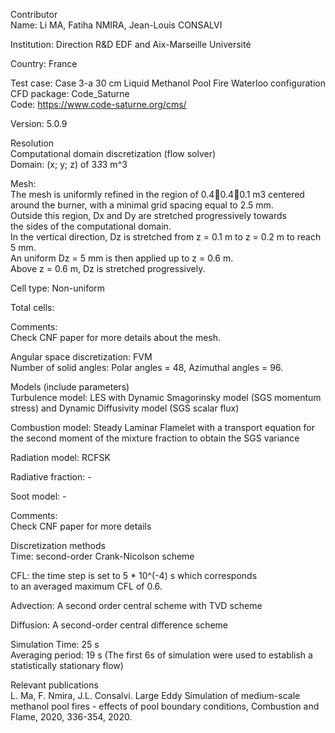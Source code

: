 Contributor  
Name: Li MA, Fatiha NMIRA, Jean-Louis CONSALVI

Institution: Direction R&D EDF and Aix-Marseille Université  

Country: France

Test case: Case 3-a 30 cm Liquid Methanol Pool Fire Waterloo configuration  
CFD package: Code_Saturne  
Code: https://www.code-saturne.org/cms/  

Version: 5.0.9  

Resolution  
Computational domain discretization (flow solver)  
Domain: (x; y; z) of 3*3*3 m^3  

Mesh:  
The mesh is uniformly refined in the region of 0.40.40.1 m3 centered  
around the burner, with a minimal grid spacing equal to 2.5 mm.  
Outside this region, Dx and Dy are stretched progressively towards  
the sides of the computational domain.  
In the vertical direction, Dz is stretched from z = 0.1 m to z = 0.2 m to reach 5 mm.  
An uniform Dz = 5 mm is then applied up to z = 0.6 m.  
Above z = 0.6 m, Dz is stretched progressively.  

Cell type: Non-uniform  

Total cells:  

Comments:  
Check CNF paper for more details about the mesh.  

Angular space discretization: FVM  
Number of solid angles: Polar angles = 48, Azimuthal angles = 96.  

Models (include parameters)  
Turbulence model: LES with Dynamic Smagorinsky model (SGS momentum stress) and Dynamic Diffusivity model (SGS scalar flux)  

Combustion model: Steady Laminar Flamelet with a transport equation for the second moment of the mixture fraction to obtain the SGS variance

Radiation model: RCFSK

Radiative fraction: -

Soot model: -

Comments:  
Check CNF paper for more details

Discretization methods  
Time: second-order Crank-Nicolson scheme

CFL: the time step is set to 5 * 10^(-4) s which corresponds  
to an averaged maximum CFL of 0.6.

Advection: A second order central scheme with TVD scheme

Diffusion: A second-order central difference scheme

Simulation Time: 25 s  
Averaging period: 19 s (The first 6s of simulation were used to establish a statistically stationary flow)

Relevant publications  
L. Ma, F. Nmira, J.L. Consalvi. Large Eddy Simulation of medium-scale methanol pool fires - effects of pool boundary conditions, Combustion and Flame, 2020, 336-354, 2020.

